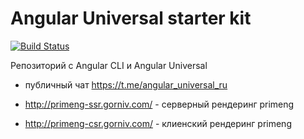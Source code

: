 # Angular Universal starter kit
[![Build Status](https://semaphoreci.com/api/v1/angularru/angular-universal-starter/branches/master/badge.svg)](https://semaphoreci.com/angularru/angular-universal-starter)

Репозиторий с Angular CLI и Angular Universal

- публичный чат https://t.me/angular_universal_ru

- http://primeng-ssr.gorniv.com/ - серверный рендеринг primeng

- http://primeng-csr.gorniv.com/ - клиенский рендеринг primeng

